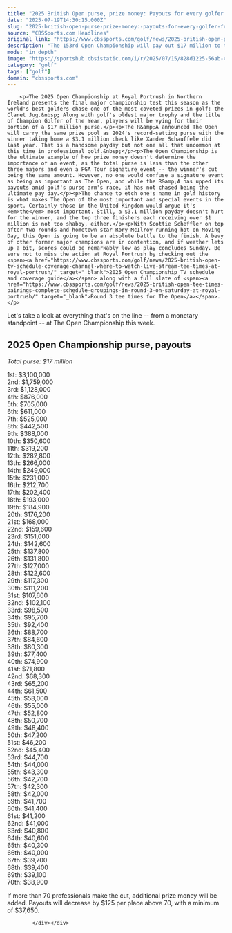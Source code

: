 ```yaml
---
title: "2025 British Open purse, prize money: Payouts for every golfer from $17 million purse at Royal Portrush"
date: "2025-07-19T14:30:15.000Z"
slug: "2025-british-open-purse-prize-money:-payouts-for-every-golfer-from-dollar17-million-purse-at-royal-portrush"
source: "CBSSports.com Headlines"
original_link: "https://www.cbssports.com/golf/news/2025-british-open-purse-prize-money-payouts-for-every-golfer-from-17-million-purse-at-royal-portrush/"
description: "The 153rd Open Championship will pay out $17 million to the field"
mode: "in_depth"
image: "https://sportshub.cbsistatic.com/i/r/2025/07/15/828d1225-56ab-462a-ab1d-6b7bf7f29f30/thumbnail/1200x675/60da744153e4c73301ba8be4c4d1a90a/claret-jug.jpg"
category: "golf"
tags: ["golf"]
domain: "cbssports.com"
---
```

<div id="readability-page-1" class="page"><div>
        
        
                            
                
        <p>The 2025 Open Championship at Royal Portrush in Northern Ireland presents the final major championship test this season as the world's best golfers chase one of the most coveted prizes in golf: the Claret Jug.&nbsp; Along with golf's oldest major trophy and the title of Champion Golfer of the Year, players will be vying for their portion of a $17 million purse.</p><p>The R&amp;A announced The Open will carry the same prize pool as 2024's record-setting purse with the winner taking home a $3.1 million check like Xander Schauffele did last year. That is a handsome payday but not one all that uncommon at this time in professional golf.&nbsp;</p><p>The Open Championship is the ultimate example of how prize money doesn't determine the importance of an event, as the total purse is less than the other three majors and even a PGA Tour signature event -- the winner's cut being the same amount. However, no one would confuse a signature event as being as important as The Open, and while the R&amp;A has upped its payouts amid golf's purse arm's race, it has not chased being the ultimate pay day.</p><p>The chance to etch one's name in golf history is what makes The Open of the most important and special events in the sport. Certainly those in the United Kingdom would argue it's <em>the</em> most important. Still, a $3.1 million payday doesn't hurt for the winner, and the top three finishers each receiving over $1 million is not too shabby, either.</p><p>With Scottie Scheffler on top after two rounds and hometown star Rory McIlroy running hot on Moving Day, this Open is going to be an absolute battle to the finish. A bevy of other former major champions are in contention, and if weather lets up a bit, scores could be remarkably low as play concludes Sunday. Be sure not to miss the action at Royal Portrush by checking out the <span><a href="https://www.cbssports.com/golf/news/2025-british-open-tv-schedule-coverage-channel-where-to-watch-live-stream-tee-times-at-royal-portrush/" target="_blank">2025 Open Championship TV schedule and coverage guide</a></span> along with a full slate of <span><a href="https://www.cbssports.com/golf/news/2025-british-open-tee-times-pairings-complete-schedule-groupings-in-round-3-on-saturday-at-royal-portrush/" target="_blank">Round 3 tee times for The Open</a></span>.</p>
        

<p>Let's take a look at everything that's on the line -- from a monetary standpoint -- at The Open Championship this week.</p><h2>2025 Open Championship purse, payouts</h2><p><em>Total purse: $17 million</em></p><p>1st: $3,100,000<br>2nd: $1,759,000<br>3rd: $1,128,000<br>4th: $876,000<br>5th: $705,000<br>6th: $611,000<br>7th: $525,000<br>8th: $442,500<br>9th: $388,000<br>10th: $350,600<br>11th: $319,200<br>12th: $282,800<br>13th: $266,000<br>14th: $249,000<br>15th: $231,000<br>16th: $212,700<br>17th: $202,400<br>18th: $193,000<br>19th: $184,900<br>20th: $176,200<br>21st: $168,000<br>22nd: $159,600<br>23rd: $151,000<br>24th: $142,600<br>25th: $137,800<br>26th: $131,800<br>27th: $127,000<br>28th: $122,600<br>29th: $117,300<br>30th: $111,200<br>31st: $107,600<br>32nd: $102,100<br>33rd: $98,500<br>34th: $95,700<br>35th: $92,400<br>36th: $88,700<br>37th: $84,600<br>38th: $80,300<br>39th: $77,400<br>40th: $74,900<br>41st: $71,800<br>42nd: $68,300<br>43rd: $65,200<br>44th: $61,500<br>45th: $58,000<br>46th: $55,000<br>47th: $52,800<br>48th: $50,700<br>49th: $48,400<br>50th: $47,200<br>51st: $46,200<br>52nd: $45,400<br>53rd: $44,700<br>54th: $44,000<br>55th: $43,300<br>56th: $42,700<br>57th: $42,300<br>58th: $42,000<br>59th: $41,700<br>60th: $41,400<br>61st: $41,200<br>62nd: $41,000<br>63rd: $40,800<br>64th: $40,600<br>65th: $40,300<br>66th: $40,000<br>67th: $39,700<br>68th: $39,400<br>69th: $39,100<br>70th: $38,900</p>
        

<p>If more than 70 professionals make the cut, additional prize money will be added. Payouts will decrease by $125 per place above 70, with a minimum of $37,650.&nbsp;</p>


        
            </div></div>